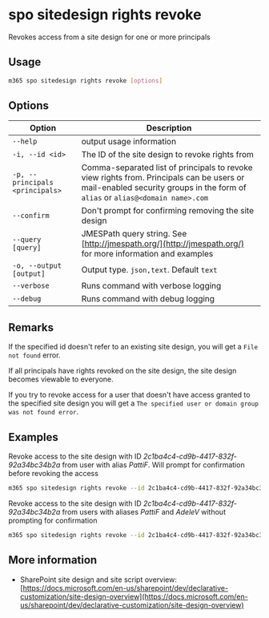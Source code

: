 # spo sitedesign rights revoke

Revokes access from a site design for one or more principals

## Usage

```sh
m365 spo sitedesign rights revoke [options]
```

## Options

Option|Description
------|-----------
`--help`|output usage information
`-i, --id <id>`|The ID of the site design to revoke rights from
`-p, --principals <principals>`|Comma-separated list of principals to revoke view rights from. Principals can be users or mail-enabled security groups in the form of `alias` or `alias@<domain name>.com`
`--confirm`|Don't prompt for confirming removing the site design
`--query [query]`|JMESPath query string. See [http://jmespath.org/](http://jmespath.org/) for more information and examples
`-o, --output [output]`|Output type. `json,text`. Default `text`
`--verbose`|Runs command with verbose logging
`--debug`|Runs command with debug logging

## Remarks

If the specified id doesn't refer to an existing site design, you will get a `File not found` error.

If all principals have rights revoked on the site design, the site design becomes viewable to everyone.

If you try to revoke access for a user that doesn't have access granted to the specified site design you will get a `The specified user or domain group was not found error`.

## Examples

Revoke access to the site design with ID _2c1ba4c4-cd9b-4417-832f-92a34bc34b2a_ from user with alias _PattiF_. Will prompt for confirmation before revoking the access

```sh
m365 spo sitedesign rights revoke --id 2c1ba4c4-cd9b-4417-832f-92a34bc34b2a --principals PattiF
```

Revoke access to the site design with ID _2c1ba4c4-cd9b-4417-832f-92a34bc34b2a_ from users with aliases _PattiF_ and _AdeleV_ without prompting for confirmation

```sh
m365 spo sitedesign rights revoke --id 2c1ba4c4-cd9b-4417-832f-92a34bc34b2a --principals "PattiF,AdeleV" --confirm
```

## More information

- SharePoint site design and site script overview: [https://docs.microsoft.com/en-us/sharepoint/dev/declarative-customization/site-design-overview](https://docs.microsoft.com/en-us/sharepoint/dev/declarative-customization/site-design-overview)

